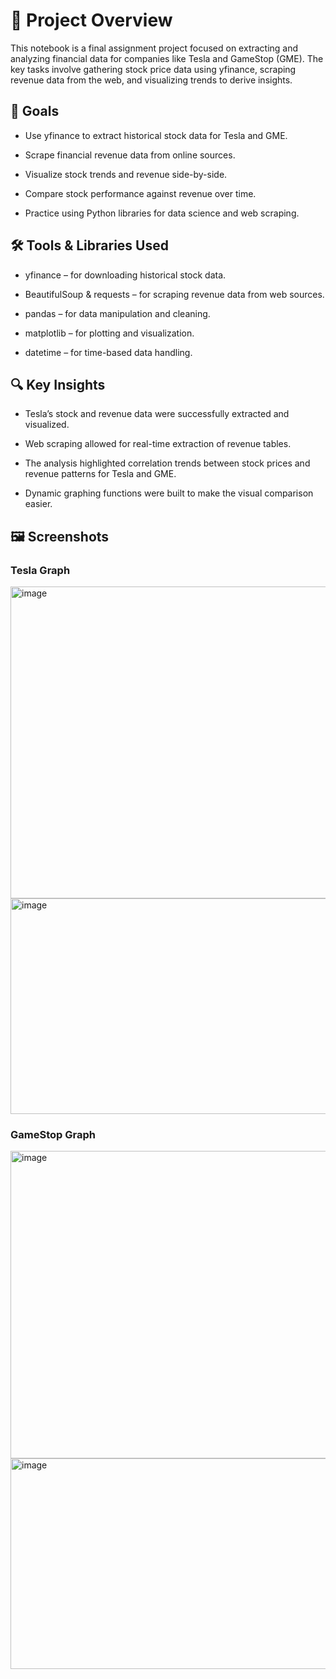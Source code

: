 # 🧭 Project Overview
This notebook is a final assignment project focused on extracting and analyzing financial data for companies like Tesla and GameStop (GME). The key tasks involve gathering stock price data using yfinance, scraping revenue data from the web, and visualizing trends to derive insights.

## 🎯 Goals
- Use yfinance to extract historical stock data for Tesla and GME.

- Scrape financial revenue data from online sources.

- Visualize stock trends and revenue side-by-side.

- Compare stock performance against revenue over time.

- Practice using Python libraries for data science and web scraping.

## 🛠️ Tools & Libraries Used
- yfinance – for downloading historical stock data.

- BeautifulSoup & requests – for scraping revenue data from web sources.

- pandas – for data manipulation and cleaning.

- matplotlib – for plotting and visualization.

- datetime – for time-based data handling.

## 🔍 Key Insights
- Tesla’s stock and revenue data were successfully extracted and visualized.

- Web scraping allowed for real-time extraction of revenue tables.

- The analysis highlighted correlation trends between stock prices and revenue patterns for Tesla and GME.

- Dynamic graphing functions were built to make the visual comparison easier.

## 🖼️ Screenshots
### Tesla Graph
<img width="825" height="499" alt="image" src="https://github.com/user-attachments/assets/516dbb39-ab97-4374-a2f7-a2dc738a9d0b" />
<img width="847" height="345" alt="image" src="https://github.com/user-attachments/assets/4e85dc00-8cff-44ce-af4f-907c4cc442bf" />

### GameStop Graph
<img width="855" height="492" alt="image" src="https://github.com/user-attachments/assets/5c910b11-378d-4870-8d30-a250605594f5" />
<img width="855" height="337" alt="image" src="https://github.com/user-attachments/assets/0da81908-39dc-44d0-8fca-63d813ec04db" />





